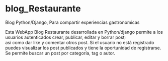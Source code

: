 # blog_Restaurante
Blog Python/Django, Para compartir experiencias gastronomicas

Esta WebApp Blog Restaurante desarrollada en Python/django permite a los usuarios autenticados crear, publicar, editar y borrar post;  
así como dar like y comentar otros post. Si el usuario no está registrado puedes visualizar los post publicados y tiene la oportunidad 
de registrarse.  Se permite buscar un post por categoría, tag o autor. 
